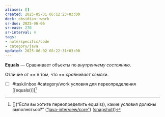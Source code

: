 ```yaml
---
aliases: []
created: 2025-05-31 06:12:23+03:00
deck: obsidian::work
sr-due: 2025-06-06
sr-ease: 270
sr-interval: 4
tags:
- note/specific/code
- category/java
updated: 2025-06-02 08:22:31+03:00
---
```


**Equals**
—
Сравнивает объекты по *внутреннему состоянию*.

Отличие от == в том, что == *сравнивает ссылки*.

- [ ] #task/inbox #category/work условия для переопределения [[equals()]][^1]

[^1]: [](“Если вы хотите переопределить equals(), какие условия должны выполняться?” ([“java-interview/core”](zotero://select/library/items/T3X9ZD57)) ([snapshot](zotero://open-pdf/library/items/2GAN5TQF?sel=div%3Anth-child(375)%20%3E%20h2&annotation=9PLJNAL7)))